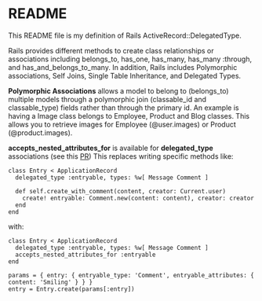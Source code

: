 # README

This README file is my definition of Rails ActiveRecord::DelegatedType.

Rails provides different methods to create class relationships or associations including belongs_to, has_one, has_many, has_many :through, and has_and_belongs_to_many. In addition, Rails includes Polymorphic associations, Self Joins, Single Table Inheritance, and Delegated Types. 

**Polymorphic Associations** allows a model to belong to (belongs_to) multiple models through a polymorphic join (classable_id and classable_type) fields rather than through the primary id. An example is having a Image class belongs to Employee, Product and Blog classes. This allows you to retrieve images for Employee (@user.images) or Product (@product.images).

**accepts_nested_attributes_for** is available for **delegated_type** associations (see this [PR](https://github.com/rails/rails/pull/41717)) This replaces writing specific methods like:

```
class Entry < ApplicationRecord
  delegated_type :entryable, types: %w[ Message Comment ]

  def self.create_with_comment(content, creator: Current.user)
    create! entryable: Comment.new(content: content), creator: creator
  end
end
```
with:
```
class Entry < ApplicationRecord
  delegated_type :entryable, types: %w[ Message Comment ]
  accepts_nested_attributes_for :entryable
end

params = { entry: { entryable_type: 'Comment', entryable_attributes: { content: 'Smiling' } } }
entry = Entry.create(params[:entry])
```


